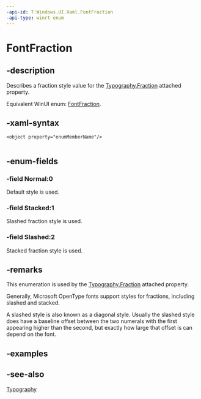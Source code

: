 ```yaml
---
-api-id: T:Windows.UI.Xaml.FontFraction
-api-type: winrt enum
---
```


<!-- Enumeration syntax
public enum Windows.UI.Xaml.FontFraction : int
-->

# FontFraction

## -description
Describes a fraction style value for the [Typography.Fraction](/uwp/api/windows.ui.xaml.documents.typography.fraction) attached property.

Equivalent WinUI enum: [FontFraction](/windows/winui/api/microsoft.ui.xaml.fontfraction).

## -xaml-syntax
```xaml
<object property="enumMemberName"/>
 
```


## -enum-fields
### -field Normal:0
Default style is used.

### -field Stacked:1
Slashed fraction style is used.

### -field Slashed:2
Stacked fraction style is used.


## -remarks
This enumeration is used by the [Typography.Fraction](/uwp/api/windows.ui.xaml.documents.typography.fraction) attached property.

Generally, Microsoft OpenType fonts support styles for fractions, including slashed and stacked.

A slashed style is also known as a diagonal style. Usually the slashed style does have a baseline offset between the two numerals with the first appearing higher than the second, but exactly how large that offset is can depend on the font.

## -examples

## -see-also
[Typography](../windows.ui.xaml.documents/typography.md)
